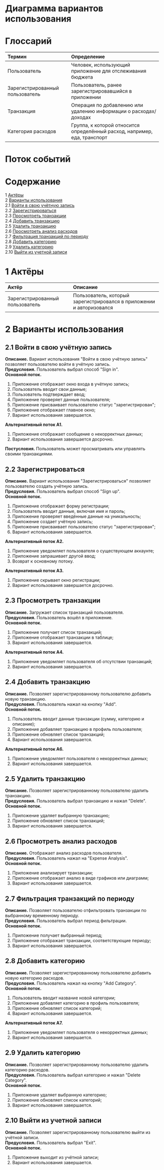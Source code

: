 
# Диаграмма вариантов использования

# Глоссарий

| Термин | Определение |
|:--|:--|
| Пользователь | Человек, использующий приложение для отслеживания бюджета |
| Зарегистрированный пользователь | Пользователь, ранее зарегистрировавшийся в приложении |
| Транзакция | Операция по добавлению или удалению информации о расходах/доходах |
| Категория расходов | Группа, к которой относится определённый расход, например, еда, транспорт |

# Поток событий 

# Содержание
1 [Актёры](#actors)  
2 [Варианты использования](#use_case)  
2.1 [Войти в свою учётную запись](#sign_in_to_your_account)  
2.2 [Зарегистрироваться](#sign_up)    
2.3 [Просмотреть транзакции](#view_transactions)  
2.4 [Добавить транзакцию](#add_transaction)  
2.5 [Удалить транзакцию](#remove_transaction)  
2.6 [Просмотреть анализ расходов](#view_expense_analysis)  
2.7 [Фильтрация транзакций по периоду](#filter_transactions_by_period)  
2.8 [Добавить категорию](#add_category)  
2.9 [Удалить категорию](#remove_category)  
2.10 [Выйти из учетной записи](#sign_out_of_your_account)  

<a name="actors"/>

# 1 Актёры

| Актёр | Описание |
|:--|:--|
| Зарегистрированный пользователь | Пользователь, который зарегистрировался в приложении и авторизовался |

<a name="use_case"/>

# 2 Варианты использования

<a name="sign_in_to_your_account"/>

## 2.1 Войти в свою учётную запись

**Описание.** Вариант использования "Войти в свою учётную запись" позволяет пользователю войти в учётную запись.  
**Предусловия.** Пользователь выбрал способ "Sign in".  
**Основной поток.**
1. Приложение отображает окно входа в учётную запись;
2. Пользователь вводит свои данные;
3. Пользователь подтверждает ввод;
4. Приложение проверяет данные пользователя;
5. Приложение присваивает пользователю статус "зарегистрирован";
6. Приложение отображает главное окно;
7. Вариант использования завершается.

**Альтернативный поток А1.**
1. Приложение отображает сообщение о некорректных данных;
2. Вариант использования завершается досрочно.

**Постусловия.** Пользователь может просматривать или управлять своими транзакциями.

<a name="sign_up"/>

## 2.2 Зарегистрироваться

**Описание.** Вариант использования "Зарегистрироваться" позволяет пользователю создать учётную запись.  
**Предусловия.** Пользователь выбрал способ "Sign up".  
**Основной поток.**
1. Приложение отображает форму регистрации;
2. Пользователь вводит данные, включая имя и пароль;
3. Приложение проверяет введённые данные на уникальность;
4. Приложение создает учётную запись;
5. Приложение присваивает пользователю статус "зарегистрирован";
6. Вариант использования завершается.

**Альтернативный поток А2.**
1. Приложение уведомляет пользователя о существующем аккаунте;
2. Приложение запрашивает другой ввод;
3. Возврат к основному потоку.

**Альтернативный поток А3.**
1. Приложение скрывает окно регистрации;
2. Вариант использования завершается досрочно.

<a name="view_transactions"/>

## 2.3 Просмотреть транзакции

**Описание.** Загружает список транзакций пользователя.  
**Предусловия.** Пользователь вошёл в приложение.  
**Основной поток.**
1. Приложение получает список транзакций;
2. Приложение отображает транзакции в таблице;
3. Вариант использования завершается.

**Альтернативный поток А4.**
1. Приложение уведомляет пользователя об отсутствии транзакций;
2. Вариант использования завершается.

<a name="add_transaction"/>

## 2.4 Добавить транзакцию

**Описание.** Позволяет зарегистрированному пользователю добавить новую транзакцию.  
**Предусловия.** Пользователь нажал на кнопку "Add".  
**Основной поток.**
1. Пользователь вводит данные транзакции (сумму, категорию и описание);
2. Приложение добавляет транзакцию в профиль пользователя;
3. Приложение обновляет список транзакций;
4. Вариант использования завершается.

**Альтернативный поток А6.**
1. Приложение уведомляет пользователя о некорректных данных;
2. Вариант использования завершается.

<a name="remove_transaction"/>

## 2.5 Удалить транзакцию

**Описание.** Позволяет зарегистрированному пользователю удалить транзакцию.  
**Предусловия.** Пользователь выбрал транзакцию и нажал "Delete".  
**Основной поток.**
1. Приложение удаляет выбранную транзакцию;
2. Приложение обновляет список транзакций;
3. Вариант использования завершается.

<a name="view_expense_analysis"/>

## 2.6 Просмотреть анализ расходов

**Описание.** Отображает анализ расходов пользователя.  
**Предусловия.** Пользователь нажал на "Expense Analysis".  
**Основной поток.**
1. Приложение анализирует транзакции;
2. Приложение отображает анализ в виде графиков или диаграмм;
3. Вариант использования завершается.

<a name="filter_transactions_by_period"/>

## 2.7 Фильтрация транзакций по периоду

**Описание.** Позволяет пользователю отфильтровать транзакции по выбранному временному периоду.  
**Предусловия.** Пользователь выбрал период фильтрации.  
**Основной поток.**
1. Приложение получает выбранный период;
2. Приложение отображает транзакции, соответствующие периоду;
3. Вариант использования завершается.

<a name="add_category"/>

## 2.8 Добавить категорию

**Описание.** Позволяет зарегистрированному пользователю добавить новую категорию расходов.  
**Предусловия.** Пользователь нажал на кнопку "Add Category".  
**Основной поток.**
1. Пользователь вводит название новой категории;
2. Приложение добавляет категорию в профиль пользователя;
3. Приложение обновляет список категорий;
4. Вариант использования завершается.

**Альтернативный поток А7.**
1. Приложение уведомляет пользователя о некорректных данных;
2. Вариант использования завершается.

<a name="remove_category"/>

## 2.9 Удалить категорию

**Описание.** Позволяет зарегистрированному пользователю удалить категорию расходов.  
**Предусловия.** Пользователь выбрал категорию и нажал "Delete Category".  
**Основной поток.**
1. Приложение удаляет выбранную категорию;
2. Приложение обновляет список категорий;
3. Вариант использования завершается.

<a name="sign_out_of_your_account"/>

## 2.10 Выйти из учетной записи

**Описание.** Позволяет зарегистрированному пользователю выйти из учётной записи.  
**Предусловия.** Пользователь выбрал "Exit".  
**Основной поток.**
1. Приложение выходит из учётной записи;
2. Вариант использования завершается.
